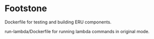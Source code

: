 Footstone
==========

Dockerfile for testing and building ERU components.

run-lambda/Dockerfile for running lambda commands in original mode.
